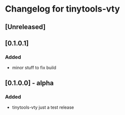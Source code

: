 # Changelog for tinytools-vty

## [Unreleased]

## [0.1.0.1]
### Added
- minor stuff to fix build

## [0.1.0.0] - alpha
### Added
- tinytools-vty just a test release
